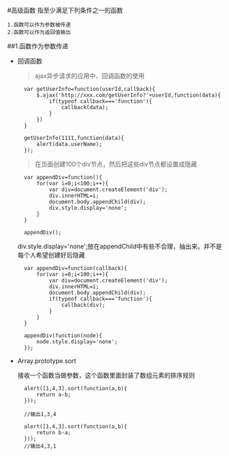 #高级函数
指至少满足下列条件之一的函数

	1.函数可以作为参数被传递
	2.函数可以作为返回值输出

##1.函数作为参数传递
* 回调函数

	> ajax异步请求的应用中，回调函数的使用

		var getUserInfo=function(userId,callback){
			$.ajax('http://xxx.com/getUserInfo?'+userId,function(data){
				if(typeof callback==='function'){
					callback(data);
				}
			})
		}
		
		getUserInfo(1111,function(data){
			alert(data.userName);
		});
	
	> 在页面创建100个div节点，然后把这些div节点都设置成隐藏

		var appendDiv=function(){
			for(var i=0;i<100;i++){
				var div=document.createElement('div');
				div.innerHTML=i;
				document.body.appendChild(div);
				div.style.display='none';
			}
		}
	
		appendDiv();

	div.style.display='none';放在appendChild中有些不合理，抽出来。并不是每个人希望创建好后隐藏

		var appendDiv=function(callback){
			for(var i=0;i<100;i++){
				var div=document.createElement('div');
				div.innerHTML=i;
				document.body.appendChild(div);
				if(typeof callback==='function'){
					callback(div);
				}
			}
		}
		
		appendDiv(function(node){
			node.style.display='none';
		});
* Array.prototype.sort

	接收一个函数当做参数，这个函数里面封装了数组元素的排序规则

		alert([1,4,3].sort(function(a,b){
			return a-b;     
		}));
		
		//输出1,3,4
		
		alert([1,4,3].sort(function(a,b){
			return b-a;     
		}));
		//输出4,3,1